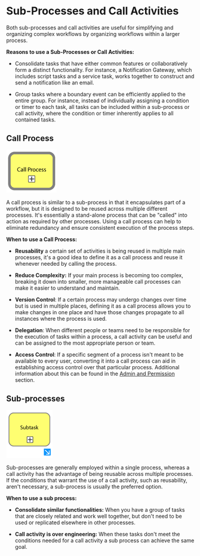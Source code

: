 # Sub-Processes and Call Activities

Both sub-processes and call activities are useful for simplifying and organizing complex workflows by organizing workflows within a larger process. 

**Reasons to use a Sub-Processes or Call Activities:**

- Consolidate tasks that have either common features or collaboratively form a distinct functionality. For instance, a Notification Gateway, which includes script tasks and a service task, works together to construct and send a notification like an email.
  
- Group tasks where a boundary event can be efficiently applied to the entire group. For instance, instead of individually assigning a condition or timer to each task, all tasks can be included within a sub-process or call activity, where the condition or timer inherently applies to all contained tasks.

## Call Process

![Untitled](images/active_call_process.png)

A call process is similar to a sub-process in that it encapsulates part of a workflow, but it is designed to be reused across multiple different processes. It's essentially a stand-alone process that can be "called" into action as required by other processes. Using a call process can help to eliminate redundancy and ensure consistent execution of the process steps.

**When to use a Call Process:**

- **Reusability** a certain set of activities is being reused in multiple main processes, it's a good idea to define it as a call process and reuse it whenever needed by calling the process.
  
- **Reduce Complexity:** If your main process is becoming too complex, breaking it down into smaller, more manageable call processes can make it easier to understand and maintain.
 
- **Version Control**: If a certain process may undergo changes over time but is used in multiple places, defining it as a call process allows you to make changes in one place and have those changes propagate to all instances where the process is used.

- **Delegation**: When different people or teams need to be responsible for the execution of tasks within a process, a call activity can be useful and can be assigned to the most appropriate person or team.

- **Access Control**: If a specific segment of a process isn't meant to be available to every user, converting it into a call process can aid in establishing access control over that particular process. Additional information about this can be found in the [Admin and Permission](../how_to/navigate_to_an_active_process_instance.md) section.

## Sub-processes

![Untitled](images/active_subtask.png)

Sub-processes are generally employed within a single process, whereas a call activity has the advantage of being reusable across multiple processes. If the conditions that warrant the use of a call activity, such as reusability, aren't necessary, a sub-process is usually the preferred option. 

**When to use a sub process:**

- **Consolidate similar functionalities:** When you have a group of tasks that are closely related and work well together, but don't need to be used or replicated elsewhere in other processes. 
  
- **Call activity is over engineering:** When these tasks don't meet the conditions needed for a call activity a sub process can achieve the same goal.
